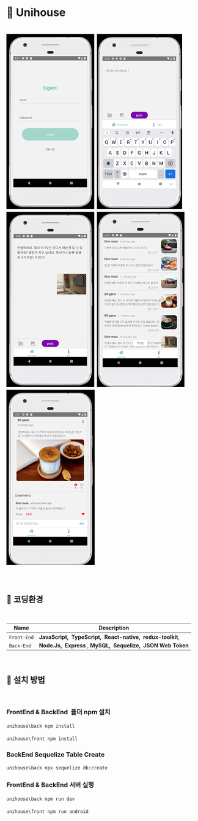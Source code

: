# 🌯 Unihouse

# ![Unihouse](./front/uploads/signin%20-%20copy230.png) ![Unihouse](./front/uploads/post2%20copy457%20-.png) ![Unihouse](./front/uploads/post%20-copy457.png) ![Unihouse](./front/uploads/postlist%20-copy457.png) ![Unihouse](./front/uploads/explain%20-copy457.png)

 </br>

## 🔧 코딩환경

</br>

| Name        | Description                                                                                         |
| ----------- | --------------------------------------------------------------------------------------------------- |
| `Front-End` | **JavaScript,**&nbsp; **TypeScript,**&nbsp; **React-native,**&nbsp; **redux-toolkit**,&nbsp; &nbsp; |
| `Back-End`  | **Node.Js,**&nbsp; **Express**&nbsp;, **MySQL,**&nbsp; **Sequelize,**&nbsp; **JSON Web Token**      |

<br/>

## 📜 설치 방법

</br>

### FrontEnd & BackEnd &nbsp;폴더 npm 설치

```sh
unihouse\back npm install

unihouse\front npm install
```

### BackEnd Sequelize Table Create

```sh
unihouse\back npx sequelize db:create
```

### FrontEnd & BackEnd 서버 실행

```sh
unihouse\back npm run dev

unihouse\front npm run android
```

</br>
